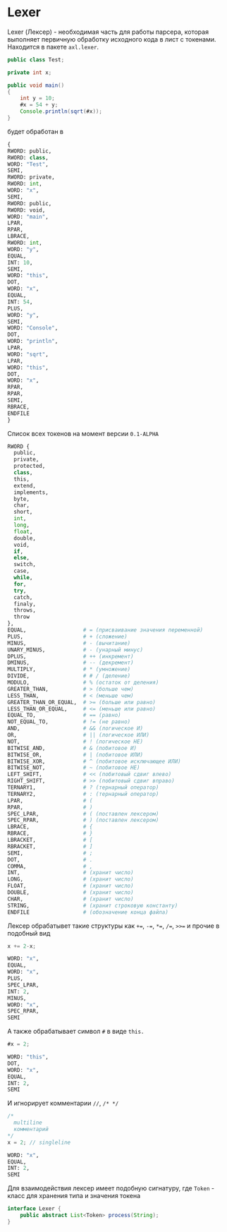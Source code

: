 # Lexer

Lexer (Лексер) - необходимая часть для работы парсера, которая выполняет первичную обработку исходного кода в лист с токенами. Находится в пакете `axl.lexer`.

```java
public class Test;

private int x;

public void main()
{
    int y = 10;
    #x = 54 + y;
    Console.println(sqrt(#x));
}
```

будет обработан в

```py
{
RWORD: public,
RWORD: class,
WORD: "Test",
SEMI,
RWORD: private,
RWORD: int,
WORD: "x",
SEMI,
RWORD: public,
RWORD: void,
WORD: "main",
LPAR,
RPAR,
LBRACE,
RWORD: int,
WORD: "y",
EQUAL,
INT: 10,
SEMI,
WORD: "this",
DOT,
WORD: "x",
EQUAL,
INT: 54,
PLUS,
WORD: "y",
SEMI,
WORD: "Console",
DOT,
WORD: "println",
LPAR,
WORD: "sqrt",
LPAR,
WORD: "this",
DOT,
WORD: "x",
RPAR,
RPAR,
SEMI,
RBRACE,
ENDFILE
}
```

Список всех токенов на момент версии `0.1-ALPHA`
```py
RWORD {
  public,
  private,
  protected,
  class,
  this,
  extend,
  implements,
  byte,
  char,
  short,
  int,
  long,
  float,
  double,
  void,
  if,
  else,
  switch,
  case,
  while,
  for,
  try,
  catch,
  finaly,
  throws,
  throw
},
EQUAL,                  # = (присваивание значения переменной)
PLUS,                   # + (сложение)
MINUS,                  # - (вычитание)
UNARY_MINUS,            # - (унарный минус)
DPLUS,                  # ++ (инкремент)
DMINUS,                 # -- (декремент)
MULTIPLY,               # * (умножение)
DIVIDE,                 # # / (деление)
MODULO,                 # % (остаток от деления)
GREATER_THAN,           # > (больше чем)
LESS_THAN,              # < (меньше чем)
GREATER_THAN_OR_EQUAL,  # >= (больше или равно)
LESS_THAN_OR_EQUAL,     # <= (меньше или равно)
EQUAL_TO,               # == (равно)
NOT_EQUAL_TO,           # != (не равно)
AND,                    # && (логическое И)
OR,                     # || (логическое ИЛИ)
NOT,                    # ! (логическое НЕ)
BITWISE_AND,            # & (побитовое И)
BITWISE_OR,             # | (побитовое ИЛИ)
BITWISE_XOR,            # ^ (побитовое исключающее ИЛИ)
BITWISE_NOT,            # ~ (побитовое НЕ)
LEFT_SHIFT,             # << (побитовый сдвиг влево)
RIGHT_SHIFT,            # >> (побитовый сдвиг вправо)
TERNARY1,               # ? (тернарный оператор)
TERNARY2,               # : (тернарный оператор)
LPAR,                   # (
RPAR,                   # )
SPEC_LPAR,              # ( (поставлен лексером)
SPEC_RPAR,              # ) (поставлен лексером)
LBRACE,                 # {
RBRACE,                 # }
LBRACKET,               # [
RBRACKET,               # ]
SEMI,                   # ;
DOT,                    # .
COMMA,                  # ,
INT,                    # (хранит число)
LONG,                   # (хранит число)
FLOAT,                  # (хранит число)
DOUBLE,                 # (хранит число)
CHAR,                   # (хранит число)
STRING,                 # (хранит строковую константу)
ENDFILE                 # (обозначение конца файла)
```

Лексер обрабатывет такие структуры как `+=`, `-=`, `*=`, `/=`, `>>=` и прочие в подобный вид
```java
x += 2-x;
```
```py
WORD: "x",
EQUAL,
WORD: "x",
PLUS,
SPEC_LPAR,
INT: 2,
MINUS,
WORD: "x",
SPEC_RPAR,
SEMI
```

А также обрабатывает символ `#` в виде `this.`
```java
#x = 2;
```
```py
WORD: "this",
DOT,
WORD: "x",
EQUAL,
INT: 2,
SEMI
```

И игнорирует комментарии `//`, `/* */`
```java
/*
  multiline
  комментарий
*/
x = 2; // singleline
```
```py
WORD: "x",
EQUAL,
INT: 2,
SEMI
```

Для взаимодействия лексер имеет подобную сигнатуру, где `Token` - класс для хранения типа и значения токена
```java
interface Lexer {
    public abstract List<Token> process(String);
}
```
